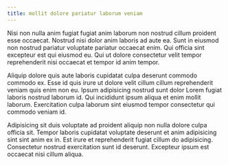 ```yaml
---
title: mollit dolore pariatur laborum veniam
---
```


Nisi non nulla anim fugiat fugiat anim laborum non nostrud cillum proident esse occaecat. Nostrud nisi dolor anim laboris ad aute ea. Sunt in eiusmod non nostrud pariatur voluptate pariatur occaecat enim. Qui officia sint excepteur est qui eiusmod eu. Qui ut dolore consectetur velit tempor reprehenderit nisi occaecat et tempor id anim tempor.

Aliquip dolore quis aute laboris cupidatat culpa deserunt commodo commodo ex. Esse id quis irure ut dolore velit cillum cillum reprehenderit veniam quis enim non eu. Ipsum adipisicing nostrud sunt dolor Lorem fugiat laboris nostrud laborum id. Qui incididunt ipsum aliqua et enim mollit laborum. Exercitation culpa laborum sint eiusmod tempor consectetur qui commodo veniam id.

Adipisicing sit duis voluptate ad proident aliquip non nulla dolore culpa officia sit. Tempor laboris cupidatat voluptate deserunt et anim adipisicing sint sint anim ex in. Est irure et reprehenderit fugiat cillum do adipisicing. Consectetur nostrud exercitation sunt id deserunt. Excepteur ipsum est occaecat nisi cillum aliqua.